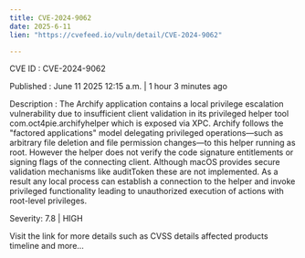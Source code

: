 ```yaml
---
title: CVE-2024-9062
date: 2025-6-11
lien: "https://cvefeed.io/vuln/detail/CVE-2024-9062"

---
```


CVE ID : CVE-2024-9062

Published :  June 11
2025
12:15 a.m. | 1 hour
3 minutes ago

Description : The Archify application contains a local privilege escalation vulnerability due to insufficient client validation in its privileged helper tool
com.oct4pie.archifyhelper
which is exposed via XPC. Archify follows the "factored applications" model
delegating privileged operations—such as arbitrary file deletion and file permission changes—to this helper running as root. However
the helper does not verify the code signature
entitlements
or signing flags of the connecting client. Although macOS provides secure validation mechanisms like auditToken
these are not implemented. As a result
any local process can establish a connection to the helper and invoke privileged functionality
leading to unauthorized execution of actions with root-level privileges.

Severity: 7.8 | HIGH

Visit the link for more details
such as CVSS details
affected products
timeline
and more...
